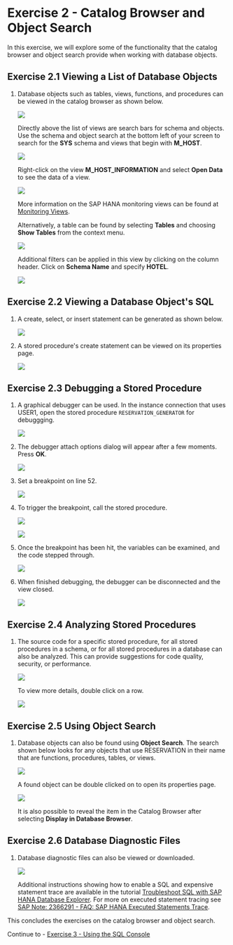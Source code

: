 # Exercise 2 - Catalog Browser and Object Search

In this exercise, we will explore some of the functionality that the catalog browser and object search provide when working with database objects.

## Exercise 2.1 Viewing a List of Database Objects

1. Database objects such as tables, views, functions, and procedures can be viewed in the catalog browser as shown below.  

    ![](images/Catalog.png)

    Directly above the list of views are search bars for schema and objects. Use the schema and object search  at the bottom left of your screen to search for the **SYS** schema and views that begin with **M_HOST**. 
    
    ![](images/SchemaMenu.png)
    
    Right-click on the view **M_HOST_INFORMATION** and select **Open Data** to see the data of a view.  
    
    ![](images/HostView.png)

    More information on the SAP HANA monitoring views can be found at [Monitoring Views](https://help.sap.com/viewer/c1d3f60099654ecfb3fe36ac93c121bb/2021_3_QRC/en-US/d3c10d23e8334a35afa8d9bdbc102366.html). 

    Alternatively, a table can be found by selecting **Tables** and choosing **Show Tables** from the context menu.
    
    ![](images/TablesInCatalogBrowser.png)

    Additional filters can be applied in this view by clicking on the column header.  Click on **Schema Name** and specify **HOTEL**.

    ![](images/schema-filter.png)

## Exercise 2.2 Viewing a Database Object's SQL

1. A create, select, or insert statement can be generated as shown below.

    ![](images/GenerateInsert.png)

2. A stored procedure's create statement can be viewed on its properties page.

    ![](images/StoredProcedureSource.png)

## Exercise 2.3 Debugging a Stored Procedure

1. A graphical debugger can be used.  In the instance connection that uses USER1, open the stored procedure `RESERVATION_GENERATOR` for debuggging.

    ![](images/OpenForDebugging.png)

2. The debugger attach options dialog will appear after a few moments. Press **OK**.

    ![](images/debugger-attach-options.png)

3. Set a breakpoint on line 52.

    ![](images/Debugging-add-breakpoint.png)
  
4. To trigger the breakpoint, call the stored procedure.

    ![](images/CallStoredProcedure.png)

    ![](images/Debugging-call-with-param.png)

5. Once the breakpoint has been hit, the variables can be examined, and the code stepped through.

    ![](images/Debugging.png)

6. When finished debugging, the debugger can be disconnected and the view closed.

    ![](images/stop-debugging.png)

## Exercise 2.4 Analyzing Stored Procedures

1. The source code for a specific stored procedure, for all stored procedures in a schema, or for all stored procedures in a database can also be analyzed.  This can provide suggestions for code quality, security, or performance.

    ![](images/AnalyzeSQLScriptCode.png)

    To view more details, double click on a row.

    ![](images/AnalyzeSQLScriptCode2.png)
    
## Exercise 2.5 Using Object Search

1. Database objects can also be found using **Object Search**.  The search shown below looks for any objects that use RESERVATION in their name that are functions, procedures, tables, or views. 

    ![](images/ObjectSearch.png)

    A found object can be double clicked on to open its properties page.

    ![](images/OpenInDatabaseBrowser.png)
    
    It is also possible to reveal the item in the Catalog Browser after selecting **Display in Database Browser**.

## Exercise 2.6 Database Diagnostic Files

1. Database diagnostic files can also be viewed or downloaded. 

    ![](images/DiagnosticFiles.png)

    Additional instructions showing how to enable a SQL and expensive statement trace are available in the tutorial [Troubleshoot SQL with SAP HANA Database Explorer](https://developers.sap.com/tutorials/hana-dbx-troubleshooting.html).  For more on executed statement tracing see [SAP Note: 2366291 - FAQ: SAP HANA Executed Statements Trace](https://launchpad.support.sap.com/#/notes/2366291).

This concludes the exercises on the catalog browser and object search.

Continue to - [Exercise 3 - Using the SQL Console](../ex3/README.md)
